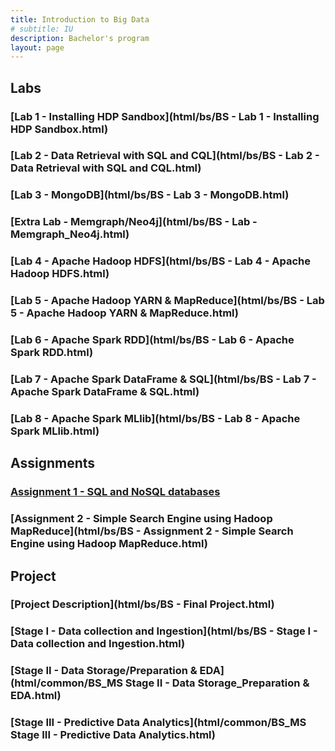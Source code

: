 ```yaml
---
title: Introduction to Big Data
# subtitle: IU
description: Bachelor's program
layout: page
---
```



## Labs

### [Lab 1 - Installing HDP Sandbox](html/bs/BS - Lab 1 - Installing HDP Sandbox.html)
### [Lab 2 - Data Retrieval with SQL and CQL](html/bs/BS - Lab 2 - Data Retrieval with SQL and CQL.html)
### [Lab 3 - MongoDB](html/bs/BS - Lab 3 - MongoDB.html)
### [Extra Lab - Memgraph/Neo4j](html/bs/BS - Lab - Memgraph_Neo4j.html)
### [Lab 4 - Apache Hadoop HDFS](html/bs/BS - Lab 4 - Apache Hadoop HDFS.html)
### [Lab 5 - Apache Hadoop YARN & MapReduce](html/bs/BS - Lab 5 - Apache Hadoop YARN & MapReduce.html)
### [Lab 6 - Apache Spark RDD](html/bs/BS - Lab 6 - Apache Spark RDD.html)
### [Lab 7 - Apache Spark DataFrame & SQL](html/bs/BS - Lab 7 - Apache Spark DataFrame & SQL.html)
### [Lab 8 - Apache Spark MLlib](html/bs/BS - Lab 8 - Apache Spark MLlib.html)


<!-- ### [Lab 7 - Apache Spark DataFrame & SQL](html/bs/BS - Lab 6 - Apache Spark DataFrame & SQL.html) -->
<!-- ### [Lab 8 - Apache Spark MLLib](html/bs/BS - Lab 6 - Apache Spark MLLib.html) -->



## Assignments
### [Assignment 1 - SQL and NoSQL databases](html/bs/BS%20-%20Assignment%201%20-%20SQL%20%26%20NoSQL%20Databases.html)
### [Assignment 2 - Simple Search Engine using Hadoop MapReduce](html/bs/BS - Assignment 2 - Simple Search Engine using Hadoop MapReduce.html)

<!-- ### [Assignment 2 - Apache Hadoop](html/bs/Apache Hadoop.html) -->
<!-- [Assignment 3 - Apache Spark](html/bs/Apache Spark.html) -->

## Project
### [Project Description](html/bs/BS - Final Project.html)
### [Stage I - Data collection and Ingestion](html/bs/BS - Stage I - Data collection and Ingestion.html)
### [Stage II - Data Storage/Preparation & EDA](html/common/BS_MS Stage II - Data Storage_Preparation & EDA.html)
### [Stage III - Predictive Data Analytics](html/common/BS_MS Stage III - Predictive Data Analytics.html)


